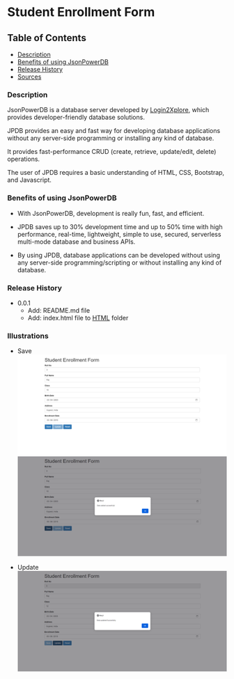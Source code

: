 # Student Enrollment Form

## Table of Contents
- [Description](https://github.com/y-suraj/Student-Enrollment-Form#description)
- [Benefits of using JsonPowerDB](https://github.com/y-suraj/Student-Enrollment-Form#benefits-of-using-jsonpowerdb)
- [Release History](https://github.com/y-suraj/Student-Enrollment-Form#release-history)
- [Sources](https://github.com/y-suraj/Student-Enrollment-Form#sources)

### Description
  JsonPowerDB is a database server developed by [Login2Xplore](https://login2explore.com/), which provides developer-friendly database solutions.

  JPDB provides an easy and fast way for developing database applications without any server-side programming or installing any kind of database.

  It provides fast-performance CRUD (create, retrieve, update/edit, delete) operations.

  The user of JPDB requires a basic understanding of  HTML, CSS, Bootstrap, and Javascript.

### Benefits of using JsonPowerDB
+ With JsonPowerDB, development is really fun, fast, and efficient.

+ JPDB saves up to 30% development time and up to 50% time with high performance, real-time, lightweight, simple to use, secured, serverless multi-mode database and business APIs.

+ By using JPDB, database applications can be developed without using any server-side programming/scripting or without installing any kind of database.

### Release History
+ 0.0.1
  - Add: README.md file
  - Add: index.html file to [HTML](https://github.com/y-suraj/JsonPowerDB-Project/tree/main/HTML) folder

### Illustrations

+ Save
![Save](https://github.com/y-suraj/Student-Enrollment-Form/blob/main/Assets/Screenshot%202023-01-26%20at%2012-47-43%20Student%20Enrollment%20Form.png)
![](https://github.com/y-suraj/Student-Enrollment-Form/blob/main/Assets/img%202.png)

+ Update
![Update](https://github.com/y-suraj/Student-Enrollment-Form/blob/main/Assets/img%203.png)
